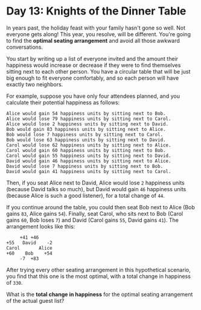 # Day 13: Knights of the Dinner Table
In years past, the holiday feast with your family hasn't gone so well. Not everyone gets along! This year, you resolve, 
will be different. You're going to find the **optimal seating arrangement** and avoid all those awkward conversations.

You start by writing up a list of everyone invited and the amount their happiness would increase or decrease if they 
were to find themselves sitting next to each other person. You have a circular table that will be just big enough to 
fit everyone comfortably, and so each person will have exactly two neighbors.

For example, suppose you have only four attendees planned, and you calculate their potential happiness as follows:
```
Alice would gain 54 happiness units by sitting next to Bob.
Alice would lose 79 happiness units by sitting next to Carol.
Alice would lose 2 happiness units by sitting next to David.
Bob would gain 83 happiness units by sitting next to Alice.
Bob would lose 7 happiness units by sitting next to Carol.
Bob would lose 63 happiness units by sitting next to David.
Carol would lose 62 happiness units by sitting next to Alice.
Carol would gain 60 happiness units by sitting next to Bob.
Carol would gain 55 happiness units by sitting next to David.
David would gain 46 happiness units by sitting next to Alice.
David would lose 7 happiness units by sitting next to Bob.
David would gain 41 happiness units by sitting next to Carol.
```
Then, if you seat Alice next to David, Alice would lose `2` happiness units (because David talks so much), but David 
would gain `46` happiness units (because Alice is such a good listener), for a total change of `44`.

If you continue around the table, you could then seat Bob next to Alice (Bob gains `83`, Alice gains `54`). Finally, 
seat Carol, who sits next to Bob (Carol gains `60`, Bob loses `7`) and David (Carol gains `55`, David gains `41`). The 
arrangement looks like this:
```
     +41 +46
+55   David    -2
Carol       Alice
+60    Bob    +54
     -7  +83
```
After trying every other seating arrangement in this hypothetical scenario, you find that this one is the most optimal, 
with a total change in happiness of `330`.

What is the **total change in happiness** for the optimal seating arrangement of the actual guest list?
